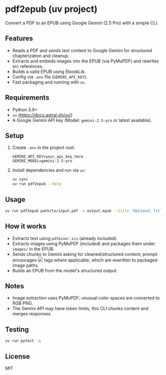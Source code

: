 # pdf2epub (uv project)

Convert a PDF to an EPUB using Google Gemini (2.5 Pro) with a simple CLI.

## Features

-   Reads a PDF and sends text content to Google Gemini for structured chapterization and cleanup.
-   Extracts and embeds images into the EPUB (via PyMuPDF) and rewrites <img> src references.
-   Builds a valid EPUB using EbookLib.
-   Config via `.env` file (`GEMINI_API_KEY`).
-   Fast packaging and running with `uv`.

## Requirements

-   Python 3.9+
-   `uv` (https://docs.astral.sh/uv/)
-   A Google Gemini API key (Model: `gemini-2.5-pro` or latest available).

## Setup

1. Create `.env` in the project root:
    ```env
    GEMINI_API_KEY=your_api_key_here
    GEMINI_MODEL=gemini-2.5-pro
    ```
2. Install dependencies and run via `uv`:
    ```sh
    uv sync
    uv run pdf2epub --help
    ```

## Usage

```sh
uv run pdf2epub path/to/input.pdf -o output.epub --title "Optional Title" --author "You"
```

## How it works

-   Extracts text using `pdfminer.six` (already included).
-   Extracts images using PyMuPDF (included) and packages them under `images/` in the EPUB.
-   Sends chunks to Gemini asking for cleaned/structured content; prompt encourages <img src="img_#.png"> tags where applicable, which are rewritten to packaged image paths.
-   Builds an EPUB from the model's structured output.

## Notes

-   Image extraction uses PyMuPDF; unusual color spaces are converted to RGB PNG.
-   The Gemini API may have token limits; this CLI chunks content and merges responses.

## Testing

```sh
uv run pytest -q
```

## License

MIT
